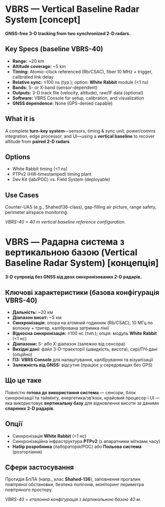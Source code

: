 # VBRS — Vertical Baseline Radar System [concept]

**GNSS-free 3-D tracking from two synchronized 2-D radars.**  

## Key Specs (baseline VBRS-40)
- **Range:** ~20 km  
- **Altitude coverage:** ~5 km  
- **Timing:** Atomic-clock referenced (Rb/CSAC), fiber 10 MHz + trigger, calibrated link delay  
- **Relative sync:** ≤100 ns (typ.); option: **White Rabbit** module (<1 ns)  
- **Bands:** S- or X-band (sensor-dependent)  
- **Outputs:** 3-D track file (velocity, altitude), raw/IF data (optional)  
- **Software:** VBRS Console for setup, calibration, and visualization  
- **GNSS dependence:** None (GPS-denied capable)

## What it is
A complete **turn-key system**—sensors, timing & sync unit, power/comms integration, edge processor, and UI—using a **vertical baseline** to recover altitude from **paired 2-D radars**.

## Options
- White Rabbit timing (<1 ns)  
- PTPv2 (HW-timestamped) timing plant  
- Dev Kit (lab/POC) vs. Field System (deployable)

## Use Cases
Counter-UAS (e.g., Shahed136-class), gap-filling air picture, range safety, perimeter airspace monitoring.

*VBRS-40 = 40 m vertical baseline reference configuration.*


# VBRS — Радарна система з вертикальною базою (Vertical Baseline Radar System) [концепція]

**3-D супровід без GNSS від двох синхронізованих 2-D радарів.**  

## Ключові характеристики (базова конфігурація VBRS-40)
- **Дальність:** ~20 км  
- **Діапазон висот:** ~5 км  
- **Синхронізація:** опора на атомний годинник (Rb/CSAC), 10 МГц по волокну + тригер, калібрована затримка лінії  
- **Відносна синхронізація:** ≤100 нс (тип.); опція: модуль **White Rabbit** (<1 нс)  
- **Діапазони:** S- або X-діапазон (залежно від сенсора)  
- **Вихідні дані:** файл 3-D-траєкторії (швидкість, висота), сирі/ПЧ-дані (опційно)  
- **ПЗ:** **VBRS Console** для налаштування, калібрування та візуалізації  
- **Залежність від GNSS:** відсутня (працює у середовищах без GPS)

## Що це таке
Повністю **готова до використання система** — сенсори, блок синхронізації та таймінгу, енергетика/зв’язок, крайовий процесор і UI — яка використовує **вертикальну базу** для відновлення висоти за даними **спарених 2-D радарів**.

## Опції
- Синхронізація **White Rabbit** (<1 нс)  
- Синхронізаційна інфраструктура **PTPv2** (з апаратними мітками часу)  
- **Набір розробника** (лабораторія/POC) або **Польова система** (розгортання)

## Сфери застосування
Протидія БпЛА (напр., клас **Shahed-136**), заповнення прогалин повітряної обстановки, безпека полігонів, моніторинг периметра повітряного простору.

*VBRS-40 = еталонна конфігурація з вертикальною базою 40 м.*

